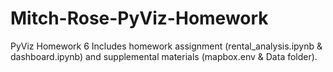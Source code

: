 # Mitch-Rose-PyViz-Homework
PyViz Homework 6
Includes homework assignment (rental_analysis.ipynb & dashboard.ipynb) and supplemental materials (mapbox.env & Data folder).

